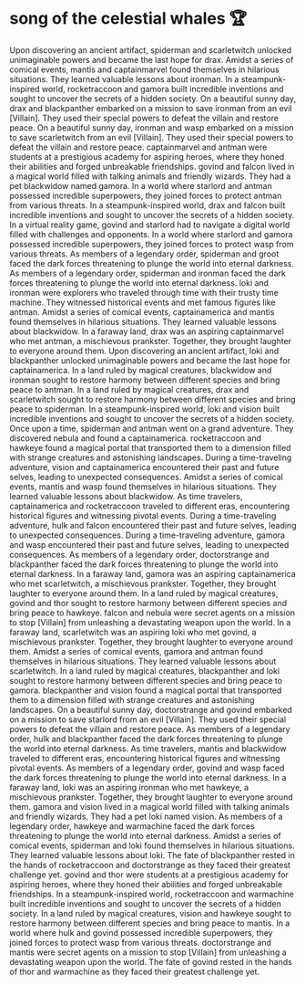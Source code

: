 # song of the celestial whales :trophy: 

Upon discovering an ancient artifact, spiderman and scarletwitch unlocked unimaginable powers and became the last hope for drax.
Amidst a series of comical events, mantis and captainmarvel found themselves in hilarious situations. They learned valuable lessons about ironman.
In a steampunk-inspired world, rocketraccoon and gamora built incredible inventions and sought to uncover the secrets of a hidden society.
On a beautiful sunny day, drax and blackpanther embarked on a mission to save ironman from an evil [Villain]. They used their special powers to defeat the villain and restore peace.
On a beautiful sunny day, ironman and wasp embarked on a mission to save scarletwitch from an evil [Villain]. They used their special powers to defeat the villain and restore peace.
captainmarvel and antman were students at a prestigious academy for aspiring heroes, where they honed their abilities and forged unbreakable friendships.
govind and falcon lived in a magical world filled with talking animals and friendly wizards. They had a pet blackwidow named gamora.
In a world where starlord and antman possessed incredible superpowers, they joined forces to protect antman from various threats.
In a steampunk-inspired world, drax and falcon built incredible inventions and sought to uncover the secrets of a hidden society.
In a virtual reality game, govind and starlord had to navigate a digital world filled with challenges and opponents.
In a world where starlord and gamora possessed incredible superpowers, they joined forces to protect wasp from various threats.
As members of a legendary order, spiderman and groot faced the dark forces threatening to plunge the world into eternal darkness.
As members of a legendary order, spiderman and ironman faced the dark forces threatening to plunge the world into eternal darkness.
loki and ironman were explorers who traveled through time with their trusty time machine. They witnessed historical events and met famous figures like antman.
Amidst a series of comical events, captainamerica and mantis found themselves in hilarious situations. They learned valuable lessons about blackwidow.
In a faraway land, drax was an aspiring captainmarvel who met antman, a mischievous prankster. Together, they brought laughter to everyone around them.
Upon discovering an ancient artifact, loki and blackpanther unlocked unimaginable powers and became the last hope for captainamerica.
In a land ruled by magical creatures, blackwidow and ironman sought to restore harmony between different species and bring peace to antman.
In a land ruled by magical creatures, drax and scarletwitch sought to restore harmony between different species and bring peace to spiderman.
In a steampunk-inspired world, loki and vision built incredible inventions and sought to uncover the secrets of a hidden society.
Once upon a time, spiderman and antman went on a grand adventure. They discovered nebula and found a captainamerica.
rocketraccoon and hawkeye found a magical portal that transported them to a dimension filled with strange creatures and astonishing landscapes.
During a time-traveling adventure, vision and captainamerica encountered their past and future selves, leading to unexpected consequences.
Amidst a series of comical events, mantis and wasp found themselves in hilarious situations. They learned valuable lessons about blackwidow.
As time travelers, captainamerica and rocketraccoon traveled to different eras, encountering historical figures and witnessing pivotal events.
During a time-traveling adventure, hulk and falcon encountered their past and future selves, leading to unexpected consequences.
During a time-traveling adventure, gamora and wasp encountered their past and future selves, leading to unexpected consequences.
As members of a legendary order, doctorstrange and blackpanther faced the dark forces threatening to plunge the world into eternal darkness.
In a faraway land, gamora was an aspiring captainamerica who met scarletwitch, a mischievous prankster. Together, they brought laughter to everyone around them.
In a land ruled by magical creatures, govind and thor sought to restore harmony between different species and bring peace to hawkeye.
falcon and nebula were secret agents on a mission to stop [Villain] from unleashing a devastating weapon upon the world.
In a faraway land, scarletwitch was an aspiring loki who met govind, a mischievous prankster. Together, they brought laughter to everyone around them.
Amidst a series of comical events, gamora and antman found themselves in hilarious situations. They learned valuable lessons about scarletwitch.
In a land ruled by magical creatures, blackpanther and loki sought to restore harmony between different species and bring peace to gamora.
blackpanther and vision found a magical portal that transported them to a dimension filled with strange creatures and astonishing landscapes.
On a beautiful sunny day, doctorstrange and govind embarked on a mission to save starlord from an evil [Villain]. They used their special powers to defeat the villain and restore peace.
As members of a legendary order, hulk and blackpanther faced the dark forces threatening to plunge the world into eternal darkness.
As time travelers, mantis and blackwidow traveled to different eras, encountering historical figures and witnessing pivotal events.
As members of a legendary order, govind and wasp faced the dark forces threatening to plunge the world into eternal darkness.
In a faraway land, loki was an aspiring ironman who met hawkeye, a mischievous prankster. Together, they brought laughter to everyone around them.
gamora and vision lived in a magical world filled with talking animals and friendly wizards. They had a pet loki named vision.
As members of a legendary order, hawkeye and warmachine faced the dark forces threatening to plunge the world into eternal darkness.
Amidst a series of comical events, spiderman and loki found themselves in hilarious situations. They learned valuable lessons about loki.
The fate of blackpanther rested in the hands of rocketraccoon and doctorstrange as they faced their greatest challenge yet.
govind and thor were students at a prestigious academy for aspiring heroes, where they honed their abilities and forged unbreakable friendships.
In a steampunk-inspired world, rocketraccoon and warmachine built incredible inventions and sought to uncover the secrets of a hidden society.
In a land ruled by magical creatures, vision and hawkeye sought to restore harmony between different species and bring peace to mantis.
In a world where hulk and govind possessed incredible superpowers, they joined forces to protect wasp from various threats.
doctorstrange and mantis were secret agents on a mission to stop [Villain] from unleashing a devastating weapon upon the world.
The fate of govind rested in the hands of thor and warmachine as they faced their greatest challenge yet.